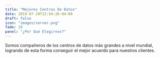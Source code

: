 ```yaml
---
title: "Mejores Centros De Datos"
date: 2019-07-20T22:54:26-04:00
draft: false
icon: "images/server.png"
fade: 10
panel: "¿Por Qué Elegirnos?"
---
```

Somos compañeros de los centros de datos más grandes a nivel mundial, logrando de esta forma conseguir el mejor acuerdo para nuestros clientes.